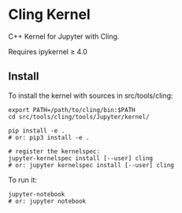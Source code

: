 # Cling Kernel

C++ Kernel for Jupyter with Cling.

Requires ipykernel ≥ 4.0

## Install

To install the kernel with sources in src/tools/cling:

    export PATH=/path/to/cling/bin:$PATH
    cd src/tools/cling/tools/Jupyter/kernel/

    pip install -e .
    # or: pip3 install -e .

    # register the kernelspec:
    jupyter-kernelspec install [--user] cling
    # or: jupyter kernelspec install [--user] cling

To run it:

    jupyter-notebook
    # or: jupyter notebook

